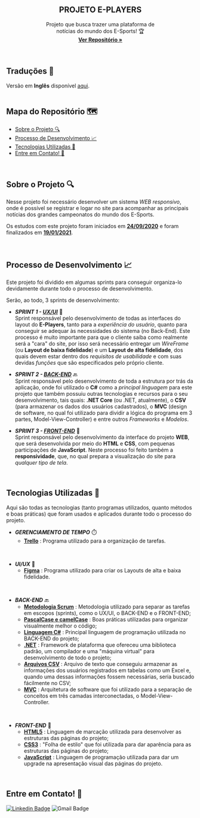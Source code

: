   <h2 align="center">PROJETO E-PLAYERS</h2>

  <p align="center">
    Projeto que busca trazer uma plataforma de <br>notícias do mundo dos E-Sports! 🏆
    <br />
    <a href="https://github.com/luqonhas/SENAI_SEMESTER1_E-Players"><strong> Ver Repositório
    »</strong></a>
    <br />
    <br />
    <br />
  </p>
</p>

## Traduções 👅
Versão em **Inglês** disponível [aqui](https://github.com/luqonhas/SENAI_SEMESTER1_E-Players/blob/master/README.md).
<br>
<br>

## Mapa do Repositório 🗺️

* [Sobre o Projeto 🔍](#about)
* [Processo de Desenvolvimento 📈](#process)
* [Tecnologias Utilizadas 🤖](#tec)
* [Entre em Contato! 🎉](#contact)
<br>
<div id='about'/>

## Sobre o Projeto 🔍
Nesse projeto foi necessário desenvolver um sistema *WEB responsivo*, onde é possível se registrar e logar no site para acompanhar as principais notícias dos grandes campeonatos do mundo dos E-Sports.

Os estudos com este projeto foram iniciados em <ins>**24/09/2020**</ins> e foram finalizados em <ins>**19/01/2021**</ins>.
<br>
<br>
<br>
<div id='process'/>

## Processo de Desenvolvimento 📈
Este projeto foi dividido em algumas sprints para conseguir organiza-lo devidamente durante todo o processo de desenvolvimento.

Serão, ao todo, 3 sprints de desenvolvimento:


* _**SPRINT 1 - <ins>UX/UI**_</ins> 🎨<br>
Sprint responsável pelo desenvolvimento de todas as interfaces do layout do **E-Players**, tanto para a *experiência do usuário*, quanto para conseguir se adequar às necessidades do sistema (no Back-End). Este processo é muito importante para que o cliente saiba como realmente será a "cara" do site, por isso será necessário entregar um *WireFrame* (ou **Layout de baixa fidelidade**) e um **Layout de alta fidelidade**, dos quais devem estar dentro dos *requisitos de usabilidade* e com suas devidas *funções* que são especificados pelo próprio cliente.


* _**SPRINT 2 - <ins>BACK-END**_</ins> 🔙<br>
Sprint responsável pelo desenvolvimento de toda a estrutura por trás da aplicação, onde foi utilizado o **C#** como a *principal linguagem* para este projeto que também possuiu outras tecnologias e recursos para o seu desenvolvimento, tais quais: **.NET Core** (ou .NET, atualmente), o **CSV** (para armazenar os dados dos usuários cadastrados), o **MVC** (design de software, no qual foi utilizado para dividir a lógica do programa em 3 partes, Model-View-Controller) e entre outros *Frameworks* e *Modelos*.


* _**SPRINT 3 - <ins>FRONT-END**_</ins> 📰<br>
Sprint responsável pelo desenvolvimento da interface do projeto **WEB**, que será desenvolvida por meio do **HTML** e **CSS**, com pequenas participações de **JavaScript**. Neste processo foi feito também a **responsividade**, que, no qual prepara a visualização do site para *qualquer tipo de tela*.
<br>
<div id = "tec"/>

## Tecnologias Utilizadas 🤖
Aqui são todas as tecnologias (tanto programas utilizados, quanto métodos e boas práticas) que foram usados e aplicados durante todo o processo do projeto.

* _**GERENCIAMENTO DE TEMPO**_ ⏱️
  * **<ins>Trello**</ins> : Programa utilizado para a organização de tarefas.

<br>

* _**UI/UX**_ 🎨
  * **<ins>Figma**</ins> : Programa utilizado para criar os Layouts de alta e baixa fidelidade.

<br>

* _**BACK-END**_ 🔙
  * **<ins>Metodologia Scrum**</ins> : Metodologia utilizado para separar as tarefas em escopos (sprints), como o UX/UI, o BACK-END e o FRONT-END;
  * **<ins>PascalCase e camelCase**</ins> : Boas práticas utilizadas para organizar visualmente melhor o código;
  * **<ins>Linguagem C#**</ins> : Principal linguagem de programação utilizada no BACK-END do projeto;
  * **<ins>.NET**</ins> : Framework de plataforma que ofereceu uma biblioteca padrão, um compilador e uma "máquina virtual" para desenvolvimento de todo o projeto;
  * **<ins>Arquivos CSV**</ins> : Arquivo de texto que conseguiu armazenar as informações dos usuários registrados em tabelas como um Excel e, quando uma dessas informações fossem necessárias, seria buscado fácilmente no CSV;
  * **<ins>MVC**</ins> : Arquitetura de software que foi utilizado para a separação de conceitos em três camadas interconectadas, o Model-View-Controller.

<br>

* _**FRONT-END**_ 📰
  * **<ins>HTML5**</ins> : Linguagem de marcação utilizada para desenvolver as estruturas das páginas do projeto;
  * **<ins>CSS3**</ins> : "Folha de estilo" que foi utilizada para dar aparência para as estruturas das páginas do projeto;
  * **<ins>JavaScript**</ins> : Linguagem de programação utilizada para dar um upgrade na apresentação visual das páginas do projeto.
<br>
<div id="contact"/>

## Entre em Contato! 🎉
[![Linkedin Badge](https://img.shields.io/badge/-Lucas%20Apolinário-%231572B6?style=flat-square&logo=Linkedin&logoColor=white&link=https://www.linkedin.com/in/luqonhas/)](https://www.linkedin.com/in/luqonhas/)
![Gmail Badge](https://img.shields.io/badge/-apolinariodev@gmail.com-CC2927?style=flat-square&logo=Gmail&logoColor=white)
